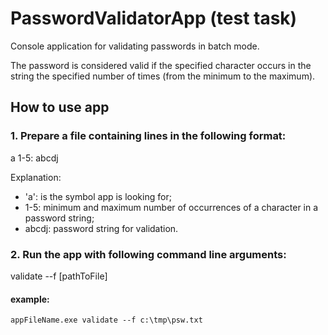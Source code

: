# PasswordValidatorApp (test task)

Console application for validating passwords in batch mode.

The password is considered valid if the specified character occurs in the string the specified number of times (from the minimum to the maximum).

## How to use app
### 1. Prepare a file containing lines in the following format:
a 1-5: abcdj

Explanation:
*  'a': is the symbol app is looking for;
*  1-5: minimum and maximum number of occurrences of a character in a password string;
*  abcdj: password string for validation.
 
### 2. Run the app with following command line arguments:
validate --f [pathToFile]

#### example: 
```
appFileName.exe validate --f c:\tmp\psw.txt
```
